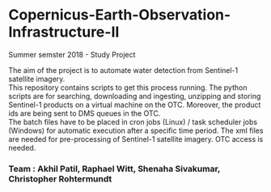 # Copernicus-Earth-Observation-Infrastructure-II
Summer semster 2018 - Study Project

The aim of the project is to automate water detection from Sentinel-1 satellite imagery.  
This repository contains scripts to get this process running. The python scripts are for searching, downloading and ingesting, unzipping and storing Sentinel-1 products on a virtual machine on the OTC. Moreover, the product ids are being sent to DMS queues in the OTC.  
The batch files have to be placed in cron jobs (Linux) / task scheduler jobs (Windows) for automatic execution after a specific time period. The xml files are needed for pre-processing of Sentinel-1 satellite imagery.
OTC access is needed.
### Team : Akhil Patil, Raphael Witt, Shenaha Sivakumar, Christopher Rohtermundt
